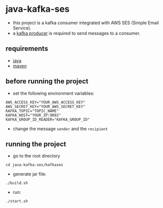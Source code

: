 # java-kafka-ses
- this project is a kafka consumer integrated with AWS SES (Simple Email Service).
- a <a href="https://github.com/jfsax/kafka-basics">kafka producer</a> is required to send messages to a consumer.

## requirements
- <a href="https://www.oracle.com/java/technologies/downloads/">java</a>
- <a href="https://maven.apache.org/download.cgi">maven</a>

## before running the project
- set the following environment variables:
```
AWS_ACCESS_KEY="YOUR_AWS_ACCESS_KEY"
AWS_SECRET_KEY="YOUR_AWS_SECRET_KEY"
KAFKA_TOPIC="TOPIC_NAME"
KAFKA_HOST="YOUR_IP:9092"
KAFKA_GROUP_ID_READER="KAFKA_GROUP_ID"
```

- change the message `sender` and the `recipient`

## running the project
- go to the root directory
```
cd java-kafka-ses/kafkases
```

- generate jar file:
```
./build.sh
```

- run:
```
./start.sh
```
